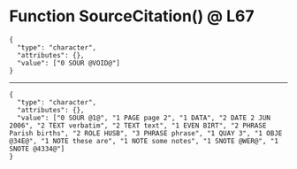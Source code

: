 # Function SourceCitation() @ L67

    {
      "type": "character",
      "attributes": {},
      "value": ["0 SOUR @VOID@"]
    }

---

    {
      "type": "character",
      "attributes": {},
      "value": ["0 SOUR @1@", "1 PAGE page 2", "1 DATA", "2 DATE 2 JUN 2006", "2 TEXT verbatim", "2 TEXT text", "1 EVEN BIRT", "2 PHRASE Parish births", "2 ROLE HUSB", "3 PHRASE phrase", "1 QUAY 3", "1 OBJE @34E@", "1 NOTE these are", "1 NOTE some notes", "1 SNOTE @WER@", "1 SNOTE @4334@"]
    }

